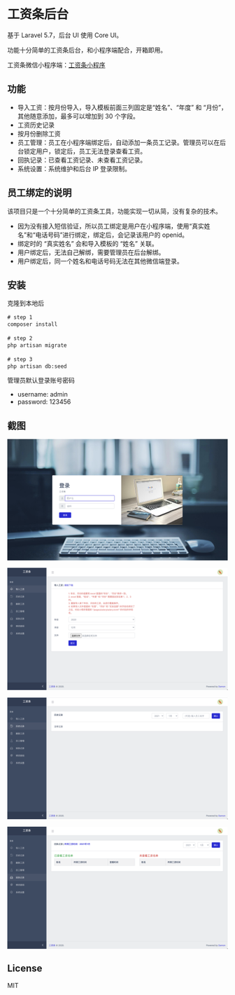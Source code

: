 # 工资条后台

基于 Laravel 5.7，后台 UI 使用 Core UI。

功能十分简单的工资条后台，和小程序端配合，开箱即用。

工资条微信小程序端：[工资条小程序](https://github.com/fengzifz/gongzitiao)

## 功能

- 导入工资：按月份导入，导入模板前面三列固定是“姓名”、“年度” 和 “月份”，其他随意添加，最多可以增加到 30 个字段。
- 工资历史记录
- 按月份删除工资
- 员工管理：员工在小程序端绑定后，自动添加一条员工记录。管理员可以在后台锁定用户，锁定后，员工无法登录查看工资。
- 回执记录：已查看工资记录、未查看工资记录。
- 系统设置：系统维护和后台 IP 登录限制。

## 员工绑定的说明

该项目只是一个十分简单的工资条工具，功能实现一切从简，没有复杂的技术。

- 因为没有接入短信验证，所以员工绑定是用户在小程序端，使用“真实姓名”和“电话号码”进行绑定，绑定后，会记录该用户的 openid。
- 绑定时的 “真实姓名” 会和导入模板的 “姓名” 关联。
- 用户绑定后，无法自己解绑，需要管理员在后台解绑。
- 用户绑定后，同一个姓名和电话号码无法在其他微信端登录。

## 安装

克隆到本地后

```
# step 1
composer install

# step 2
php artisan migrate

# step 3
php artisan db:seed
```

管理员默认登录账号密码

- username: admin
- password: 123456


## 截图

![Alt text](./screenshot/04.png?raw=true)

![Alt text](./screenshot/01.png?raw=true)

![Alt text](./screenshot/02.png?raw=true)

![Alt text](./screenshot/03.png?raw=true)

## License
MIT
